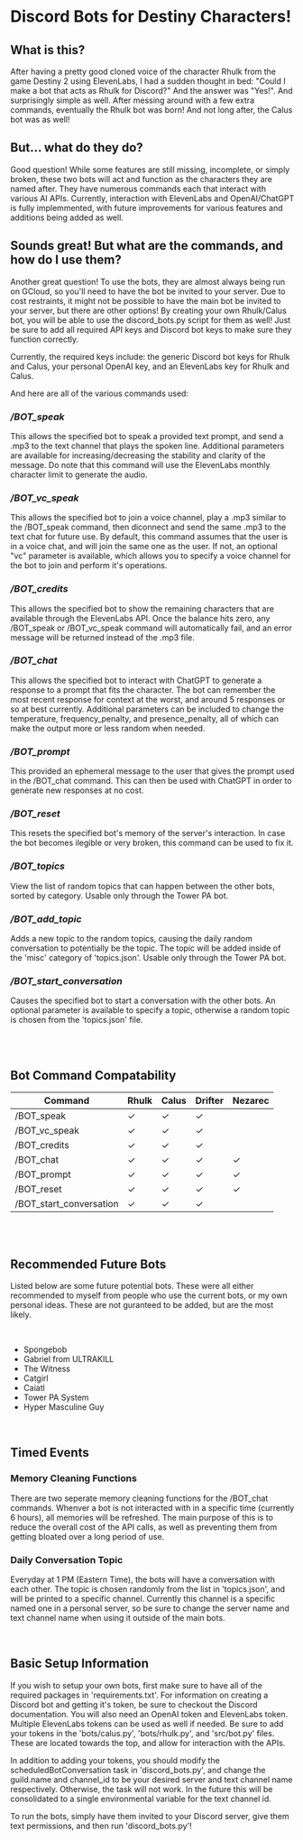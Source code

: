 # Discord Bots for Destiny Characters!

## What is this?

After having a pretty good cloned voice of the character Rhulk from the game Destiny 2 using ElevenLabs, I had a sudden thought in bed: "Could I make a bot that acts as Rhulk for Discord?"
And the answer was "Yes!". And surprisingly simple as well. After messing around with a few extra commands, eventually the Rhulk bot was born! And not long after, the Calus bot was as well!

## But... what do they do?

Good question! While some features are still missing, incomplete, or simply broken, these two bots will act and function as the characters they are named after. 
They have numerous commands each that interact with various AI APIs. Currently, interaction with ElevenLabs and OpenAI/ChatGPT is fully implemmented, with future improvements
for various features and additions being added as well.

## Sounds great! But what are the commands, and how do I use them?

Another great question! To use the bots, they are almost always being run on GCloud, so you'll need to have the bot be invited to your server. Due to cost restraints, it might not be possible to
have the main bot be invited to your server, but there are other options! By creating your own Rhulk/Calus bot, you will be able to use the discord_bots.py script for them as well! Just be sure to add
all required API keys and Discord bot keys to make sure they function correctly.

Currently, the required keys include: the generic Discord bot keys for Rhulk and Calus, your personal OpenAI key, and an ElevenLabs key for Rhulk and Calus.

And here are all of the various commands used: 

### */BOT_speak*

  This allows the specified bot to speak a provided text prompt, and send a .mp3 to the text channel that plays the spoken line. Additional parameters are available for increasing/decreasing the stability
  and clarity of the message. Do note that this command will use the ElevenLabs monthly character limit to generate the audio.

### */BOT_vc_speak*

  This allows the specified bot to join a voice channel, play a .mp3 similar to the /BOT_speak command, then diconnect and send the same .mp3 to the text chat for future use. By default, this command assumes
  that the user is in a voice chat, and will join the same one as the user. If not, an optional "vc" parameter is available, which allows you to specify a voice channel for the bot to join and perform it's
  operations.

### */BOT_credits*

  This allows the specified bot to show the remaining characters that are available through the ElevenLabs API. Once the balance hits zero, any /BOT_speak or /BOT_vc_speak command will automatically fail, and an error
  message will be returned instead of the .mp3 file.

### */BOT_chat*

  This allows the specified bot to interact with ChatGPT to generate a response to a prompt that fits the character. The bot can remember the most recent response for context at the worst, and around 
  5 responses or so at best currently. Additional parameters can be included to change the temperature, frequency_penalty, and presence_penalty, all of which can make the output more or less random when 
  needed.

### */BOT_prompt*

  This provided an ephemeral message to the user that gives the prompt used in the /BOT_chat command. This can then be used with ChatGPT in order to generate new responses at no cost.

### */BOT_reset*

  This resets the specified bot's memory of the server's interaction. In case the bot becomes ilegible or very broken, this command can be used to fix it.

### */BOT_topics*

  View the list of random topics that can happen between the other bots, sorted by category. Usable only through the Tower PA bot.

### */BOT_add_topic*

  Adds a new topic to the random topics, causing the daily random conversation to potentially be the topic. The topic will be added inside of the 'misc' category of 'topics.json'. Usable only through the Tower PA bot.

### */BOT_start_conversation*

  Causes the specified bot to start a conversation with the other bots. An optional parameter is available to specify a topic, otherwise a random topic is chosen from the 'topics.json' file.

<br />
<br />

## Bot Command Compatability

| Command                  | Rhulk    | Calus    | Drifter  | Nezarec  |
|--------------------------|----------|----------|----------|----------|
| /BOT_speak               |  &check; |  &check; |  &check; |          |
| /BOT_vc_speak            |  &check; |  &check; |  &check; |          |
| /BOT_credits             |  &check; |  &check; |  &check; |          |
| /BOT_chat                |  &check; |  &check; |  &check; |  &check; |
| /BOT_prompt              |  &check; |  &check; |  &check; |  &check; |
| /BOT_reset               |  &check; |  &check; |  &check; |  &check; |
| /BOT_start_conversation  |  &check; |  &check; |  &check; |          |

<br />
<br />

## Recommended Future Bots

  Listed below are some future potential bots. These were all either recommended to myself from people who use the current bots, or my own personal ideas. These
  are not guranteed to be added, but are the most likely.

<br />

- Spongebob
- Gabriel from ULTRAKILL
- The Witness
- Catgirl
- Caiatl
- Tower PA System
- Hyper Masculine Guy

<br /> 

## Timed Events

### Memory Cleaning Functions

  There are two seperate memory cleaning functions for the /BOT_chat commands. Whenver a bot is not interacted with in a specific time (currently 6 hours), all memories will be refreshed. The main purpose of this
  is to reduce the overall cost of the API calls, as well as preventing them from getting bloated over a long period of use. 

### Daily Conversation Topic

  Everyday at 1 PM (Eastern Time), the bots will have a conversation with each other. The topic is chosen randomly from the list in 'topics.json', and will be printed to a specific channel. Currently this channel is a
  specific named one in a personal server, so be sure to change the server name and text channel name when using it outside of the main bots.

<br />

## Basic Setup Information

  If you wish to setup your own bots, first make sure to have all of the required packages in 'requirements.txt'. For information on creating a Discord bot and getting it's token, be sure to checkout the Discord documentation.
  You will also need an OpenAI token and ElevenLabs token. Multiple ElevenLabs tokens can be used as well if needed. Be sure to add your tokens in the 'bots/calus.py', 'bots/rhulk.py', and 'src/bot.py' files. These are located towards the 
  top, and allow for interaction with the APIs.

  In addition to adding your tokens, you should modify the scheduledBotConversation task in 'discord_bots.py', and change the guild.name and channel_id to be your desired server and text channel name respectively. Otherwise,
  the task will not work. In the future this will be consolidated to a single environmental variable for the text channel id.

  To run the bots, simply have them invited to your Discord server, give them text permissions, and then run 'discord_bots.py'!
